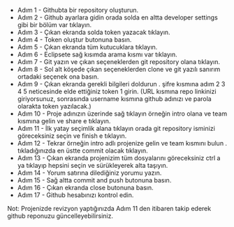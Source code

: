 * Adım 1  - Githubta bir repository oluşturun.
* Adım 2  - Github ayarlara gidin orada solda en altta developer settings gibi bir bölüm var tıklayın.
* Adım 3  - Çıkan ekranda solda token yazacak tıklayın.
* Adım 4  - Token oluştur butonuna basın.
* Adım 5  - Çıkan ekranda tüm kutucuklara tıklayın.
* Adım 6  - Eclipsete sağ kısımda arama kısmı var tıklayın.
* Adım 7  - Git yazın ve çıkan seçeneklerden git repository olana tıklayın.
* Adım 8  - Sol alt köşede çıkan seçeneklerden clone ve git yazılı sanırım ortadaki seçenek ona basın.
* Adım 9  - Çıkan ekranda gerekli bilgileri doldurun . şifre kısmına adım 2 3 4 5 neticesinde elde ettiğiniz token 1 girin. (URL kısmına repo linkinizi giriyorsunuz, sonrasında username kısmına github adınızı ve parola olarakta token yazılacak.)
* Adım 10 - Proje adınızın üzerinde sağ tıklayın örneğin intro olana ve team kısmına gelin ve share e tıklayın.
* Adım 11 - İlk yatay seçimlik alana tıklayın orada git repository isminizi göreceksiniz seçin ve finish e tıklayın.
* Adım 12 - Tekrar örneğin intro adlı projenize gelin ve team kısmını bulun . tıkladığınızda en üstte commit olacak tıklayın.
* Adım 13 - Çıkan ekranda projenizim tüm dosyalarını göreceksiniz ctrl a ya tıklayıp hepsini seçin ve sürükleyerek alta taşıyın.
* Adım 14 - Yorum satırına dilediğiniz yorumu yazın.
* Adım 15 - Sağ altta commit and push butonuna basın.
* Adım 16 - Çıkan ekranda close butonuna basın.
* Adım 17 - Github hesabınızı kontrol edin. 

Not: Projenizde revizyon yaptığınızda Adım 11 den itibaren takip ederek github reponuzu güncelleyebilirsiniz.
